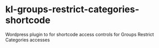 # kl-groups-restrict-categories-shortcode
Wordpress plugin to for shortcode access controls for Groups Restrict Categories accesses


